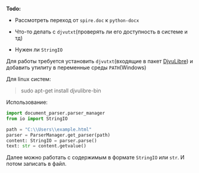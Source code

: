 __Todo:__

* Рассмотреть переход от `spire.doc` к `python-docx`

* Что-то делать с `djvutxt`(проверять ли его доступность в системе и тд)

* Нужен ли `StringIO`

Для работы требуется установить `djvutxt`(входящие в пакет [DjvuLibre](https://djvu.sourceforge.net/])) и добавить утилиту в переменные среды `PATH`(Windows)

Для linux систем:
> sudo apt-get install djvulibre-bin

Использование:
```python
import document_parser.parser_manager
from io import StringIO

path = "C:\\Users\\example.html"
parser = ParserManager.get_parser(path)
content: StringIO = parser.parse()
text: str = content.getvalue()
```
Далее можно работать с содержимым в формате `StringIO` или `str`. И потом записать в файл.